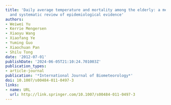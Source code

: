 ```yaml
---
title: 'Daily average temperature and mortality among the elderly: a meta-analysis
  and systematic review of epidemiological evidence'
authors:
- Weiwei Yu
- Kerrie Mengersen
- Xiaoyu Wang
- Xiaofang Ye
- Yuming Guo
- Xiaochuan Pan
- Shilu Tong
date: '2012-07-01'
publishDate: '2024-06-05T21:10:24.701003Z'
publication_types:
- article-journal
publication: '*International Journal of Biometeorology*'
doi: 10.1007/s00484-011-0497-3
links:
- name: URL
  url: http://link.springer.com/10.1007/s00484-011-0497-3
---
```

